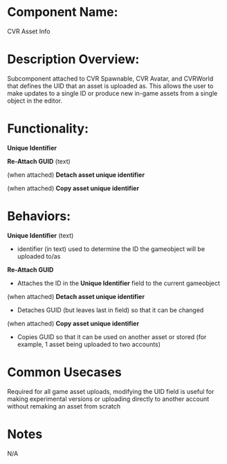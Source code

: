 # Component Name:

CVR Asset Info

# Description Overview:

Subcomponent attached to CVR Spawnable, CVR Avatar, and CVRWorld that defines the UID that an asset is uploaded as. This allows the user to make updates to a single ID or produce new in-game assets from a single object in the editor.

# Functionality:

__Unique Identifier__

__Re-Attach GUID__ (text)

(when attached) __Detach asset unique identifier__

(when attached) __Copy asset unique identifier__

# Behaviors:

__Unique Identifier__  (text)

- identifier (in text) used to determine the ID the gameobject will be uploaded to/as

__Re-Attach GUID__

- Attaches the ID in the __Unique Identifier__ field to the current gameobject

(when attached) __Detach asset unique identifier__

- Detaches GUID (but leaves last in field) so that it can be changed

(when attached) __Copy asset unique identifier__

- Copies GUID so that it can be used on another asset or stored (for example, 1 asset being uploaded to two accounts)
# Common Usecases

Required for all game asset uploads, modifying the UID field is useful for making experimental versions or uploading directly to another account without remaking an asset from scratch

# Notes

N/A